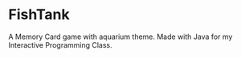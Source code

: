# FishTank
A Memory Card game with aquarium theme. Made with Java for my Interactive Programming Class. 
